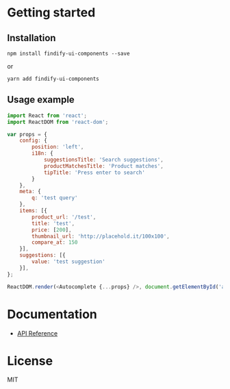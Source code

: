 # Getting started
## Installation
```
npm install findify-ui-components --save
```
or
```
yarn add findify-ui-components
```

## Usage example
```javascript
import React from 'react';
import ReactDOM from 'react-dom';

var props = {
    config: {
        position: 'left',
        i18n: {
            suggestionsTitle: 'Search suggestions',
            productMatchesTitle: 'Product matches',
            tipTitle: 'Press enter to search'
        }
    },
    meta: {
        q: 'test query'
    },
    items: [{
        product_url: '/test',
        title: 'test',
        price: [200],
        thumbnail_url: 'http://placehold.it/100x100',
        compare_at: 150
    }],
    suggestions: [{
        value: 'test suggestion'
    }],
};

ReactDOM.render(<Autocomplete {...props} />, document.getElementById('autocomplete'));
```

# Documentation
- [API Reference](https://findify.readme.io/reference#initialization)

# License
MIT
